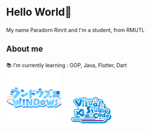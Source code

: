 <h1 align="left">Hello World👋</h1>

###

<p align="left"> My name Paradorn Rinrit and I'm a student, from RMUTL </p>

###

<h2 align="left">About me</h2>

###

<p align="left">
  
  📚 I'm currently learning : OOP, Java, Flutter, Dart <br>
  <img src="https://github.com/ParadornR/ParadornR/blob/main/picture/WindowsLogoShadow.png" style="width: 150px; height: auto;" />
  <img src="https://github.com/ParadornR/ParadornR/blob/main/picture/VisualStudioCodeRound.png" style="width: 150px; height: auto;" />




</p>




